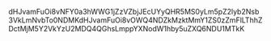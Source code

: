 dHJvamFuOi8vNFY0a3hWWG1jZzVZbjJEcUYyQHR5MS0yLm5pZ2lyb2Nsb3VkLmNvbTo0NDMKdHJvamFuOi8vOWQ4NDZkMzktMmY1ZS0zZmFlLThhZDctMjM5Y2VkYzU2MDQ4QGhsLmppYXNodW1hby5uZXQ6NDU1MTkK